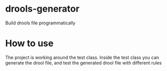 # drools-generator
Build drools file programmatically

# How to use
The project is working around the test class.
Inside the test class you can generate the drool file, and test the generated drool file with different rules

